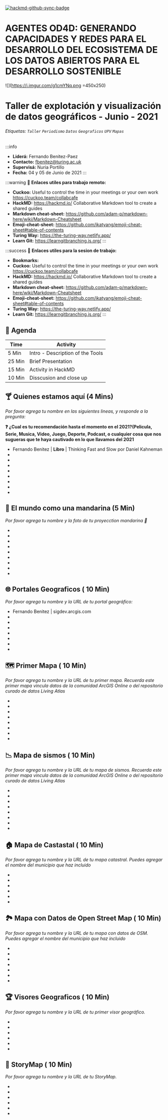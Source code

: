 [![hackmd-github-sync-badge](https://hackmd.io/_B9lFlGRQHeICXCit3MsOA/badge)](https://hackmd.io/_B9lFlGRQHeICXCit3MsOA)

AGENTES OD4D: GENERANDO CAPACIDADES Y REDES PARA EL DESARROLLO DEL ECOSISTEMA DE LOS DATOS ABIERTOS PARA EL DESARROLLO SOSTENIBLE
===

![](https://i.imgur.com/g1cmYNq.png =450x250)

Taller de explotación y visualización de datos geográficos -  Junio - 2021
===
###### Etiquetas: `Taller` `Periodismo` `Datos` `Geograficos` `UPV` `Mapas`

:::info
- **Liderá:** Fernando Benitez-Paez 
- **Contacto:** [fbenitez@turing.ac.uk](mailto:fbenitez@turing.ac.uk)
- **Supervisá:** Nuria Portillo
- **Fecha:** 04 y 05 de Junio de 2021
:::

:::warning
:notebook: **Enlaces utiles para trabajo remoto:**
- **Cuckoo:** Useful to control the time in your meetings or your own work https://cuckoo.team/collabcafe 
- **HackMD:** https://hackmd.io/ Collaborative Markdown tool to create a shared guides
- **Markdown cheat-sheet:** https://github.com/adam-p/markdown-here/wiki/Markdown-Cheatsheet
- **Emoji-cheat-sheet:** https://github.com/ikatyang/emoji-cheat-sheet#table-of-contents 
- **Turing Way:** https://the-turing-way.netlify.app/
- **Learn Git:** https://learngitbranching.js.org/
:::

:::success
:link: **Enlaces utiles para la sesion de trabajo:**
- **Bookmarks:** 
- **Cuckoo:** Useful to control the time in your meetings or your own work https://cuckoo.team/collabcafe 
- **HackMD:** https://hackmd.io/ Collaborative Markdown tool to create a shared guides
- **Markdown cheat-sheet:** https://github.com/adam-p/markdown-here/wiki/Markdown-Cheatsheet
- **Emoji-cheat-sheet:** https://github.com/ikatyang/emoji-cheat-sheet#table-of-contents 
- **Turing Way:** https://the-turing-way.netlify.app/
- **Learn Git:** https://learngitbranching.js.org/
:::

:dart: Agenda
---


| Time  | Activity  |
| -------- | -------- |
| 5 Min    | Intro - Description of the Tools |
| 25 Min   | Brief Presentation |
| 15 Min| Activity in HackMD|
|10 Min | Disscusion and close up|


:cocktail: Quienes estamos aquí (4 Mins)
---

*Por favor agrega tu nombre en las siguientes lineas, y responde a la pregunta:*

**:question: ¿Cual es tu recomendación hasta el momento en el 2021?(Pelicula, Serie, Musica, Video, Juego, Deporte, Podcast, o cualquier cosa que nos sugueras que te haya cautivado en lo que llavamos del 2021**

* Fernando Benitez | **Libro** | Thinking Fast and Slow por Daniel Kahneman 
* 
* 
* 
* 
* 
* 
* 
* 

:tangerine: El mundo como una mandarina (5 Min)
---

*Por favor agrega tu nombre y la foto de tu proyecction mandarina :tangerine:*

* 
* 
* 
* 
* 
* 
* 
* 
* 

:globe_with_meridians: Portales Geograficos ( 10 Min)
---

*Por favor agrega tu nombre y la URL de tu portal geográfico:*

* Fernando Benitez | sigdev.arcgis.com
* 
* 
* 
* 
* 
* 
* 

:world_map: Primer Mapa ( 10 Min)
---

*Por favor agrega tu nombre y la URL de tu primer mapa. Recuerda este primer mapa vincula datos de la comunidad ArcGIS Online o del repositorio curado de datos Living Atlas*

* 
*
*
*
*
*
*
*

:chart_with_downwards_trend: Mapa de sismos ( 10 Min) 
---
*Por favor agrega tu nombre y la URL de tu mapa de sismos. Recuerda este primer mapa vincula datos de la comunidad ArcGIS Online o del repositorio curado de datos Living Atlas*

* 
*
*
*
*
*
*
*

:house: Mapa de Castastal ( 10 Min) 
---
*Por favor agrega tu nombre y la URL de tu mapa catastral. Puedes agregar el nombre del municipio que haz incluido*

* 
* 
* 
* 
* 
* 


:national_park: Mapa con Datos de Open Street Map ( 10 Min) 
---
*Por favor agrega tu nombre y la URL de tu mapa con datos de OSM. Puedes agregar el nombre del municipio que haz incluido*

* 
* 
* 
* 
* 
* 
* 

:trophy: Visores Geograficos ( 10 Min) 
---
*Por favor agrega tu nombre y la URL de tu primer visor geográfico.*

* 
* 
* 
* 
* 
* 


:checkered_flag: StoryMap ( 10 Min) 
---
*Por favor agrega tu nombre y la URL de tu StoryMap.*

* 
* 
* 
* 
* 
* 

























